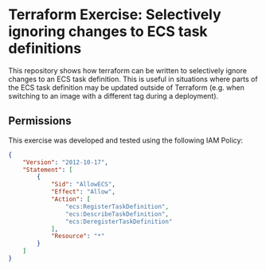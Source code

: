 # Terraform Exercise: Selectively ignoring changes to ECS task definitions

This repository shows how terraform can be written to selectively ignore
changes to an ECS task definition. This is useful in situations where
parts of the ECS task definition may be updated outside of Terraform
(e.g. when switching to an image with a different tag during a
deployment).

## Permissions

This exercise was developed and tested using the following IAM Policy:


```json
{
    "Version": "2012-10-17",
    "Statement": [
        {
            "Sid": "AllowECS",
            "Effect": "Allow",
            "Action": [
                "ecs:RegisterTaskDefinition",
                "ecs:DescribeTaskDefinition",
                "ecs:DeregisterTaskDefinition"
            ],
            "Resource": "*"
        }
    ]
}
```